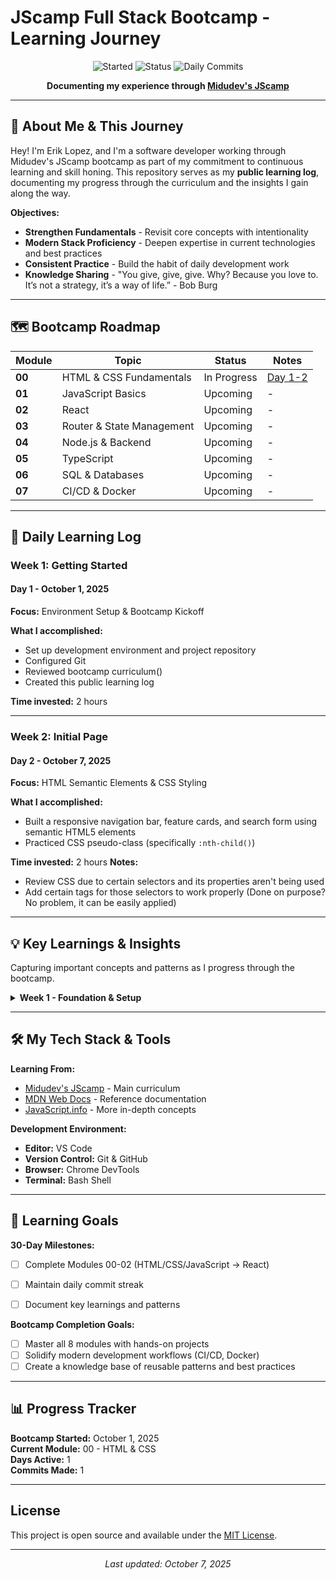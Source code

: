 # JScamp Full Stack Bootcamp - Learning Journey

<div align="center">

![Started](https://img.shields.io/badge/Started-October_2025-blue)
![Status](https://img.shields.io/badge/Status-In_Progress-green)
![Daily Commits](https://img.shields.io/badge/Commitment-Daily_Updates-orange)

**Documenting my experience through [Midudev's JScamp](https://github.com/midudev/jscamp)**

</div>

---

## 👋 About Me & This Journey

Hey! I'm Erik Lopez, and I'm a software developer working through Midudev's JScamp bootcamp as part of my commitment to continuous learning and skill honing. This repository serves as my **public learning log**, documenting my progress through the curriculum and the insights I gain along the way. 

**Objectives:**
- **Strengthen Fundamentals** - Revisit core concepts with intentionality
- **Modern Stack Proficiency** - Deepen expertise in current technologies and best practices
- **Consistent Practice** - Build the habit of daily development work
- **Knowledge Sharing** - "You give, give, give. Why? Because you love to. It’s not a strategy, it’s a way of life.” - Bob Burg

---

## 🗺️ Bootcamp Roadmap

| Module | Topic | Status | Notes |
|--------|-------|--------|-------|
| **00** | HTML & CSS Fundamentals | In Progress | [Day 1-2](#week-1) |
| **01** | JavaScript Basics | Upcoming | - |
| **02** | React | Upcoming | - |
| **03** | Router & State Management | Upcoming | - |
| **04** | Node.js & Backend | Upcoming | - |
| **05** | TypeScript | Upcoming | - |
| **06** | SQL & Databases | Upcoming | - |
| **07** | CI/CD & Docker | Upcoming | - |

---

## 📝 Daily Learning Log

### Week 1: Getting Started

#### Day 1 - October 1, 2025
**Focus:** Environment Setup & Bootcamp Kickoff

**What I accomplished:**
- Set up development environment and project repository
- Configured Git
- Reviewed bootcamp curriculum()
- Created this public learning log

**Time invested:** 2 hours

---

### Week 2: Initial Page

#### Day 2 - October 7, 2025
**Focus:** HTML Semantic Elements & CSS Styling


**What I accomplished:**
- Built a responsive navigation bar, feature cards, and search form using semantic HTML5 elements
- Practiced CSS pseudo-class (specifically `:nth-child()`)


**Time invested:** 2 hours
**Notes:**
- Review CSS due to certain selectors and its properties aren't being used
- Add certain tags for those selectors to work properly (Done on purpose? No problem, it can be easily applied)

---

## 💡 Key Learnings & Insights

Capturing important concepts and patterns as I progress through the bootcamp.

<details>
<summary><strong>Week 1 - Foundation & Setup</strong></summary>

- `<header></header>` and `<footer>></footer>` aren't just to be used on top and bottom of the body but can be applied inside the section tags to specifically identify each part's importance.

</details>

---

## 🛠️ My Tech Stack & Tools

**Learning From:**
- [Midudev's JScamp](https://github.com/midudev/jscamp) - Main curriculum
- [MDN Web Docs](https://developer.mozilla.org/) - Reference documentation
- [JavaScript.info](https://javascript.info/) - More in-depth concepts

**Development Environment:**
- **Editor:** VS Code 
- **Version Control:** Git & GitHub
- **Browser:** Chrome DevTools
- **Terminal:** Bash Shell 

---

## 🎯 Learning Goals

**30-Day Milestones:**
- [ ] Complete Modules 00-02 (HTML/CSS/JavaScript → React)

- [ ] Maintain daily commit streak
- [ ] Document key learnings and patterns

**Bootcamp Completion Goals:**
- [ ] Master all 8 modules with hands-on projects
- [ ] Solidify modern development workflows (CI/CD, Docker)
- [ ] Create a knowledge base of reusable patterns and best practices

---

## 📊 Progress Tracker

**Bootcamp Started:** October 1, 2025  
**Current Module:** 00 - HTML & CSS  
**Days Active:** 1  
**Commits Made:** 1 

---

## License

This project is open source and available under the [MIT License](LICENSE).

---

<div align="center">

*Last updated: October 7, 2025*

</div>
